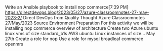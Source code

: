 Write an Ansible playbook to install nop commerce[7:39 PM] https://directdevops.blog/2023/05/27/azure-classroomnotes-27-may-2023-2/
Direct DevOps from Quality Thought
Azure Classroomnotes 27/May/2023
Source Environment Preparation For this activity we will be installing nop commerce overview of architecture Create two Azure ubuntu linux vms of size standard_b1s AWS ubuntu Linux instances of size…
May 27th
Create a role for nop
Use a role for mysql
broadleaf commerce
openmrs